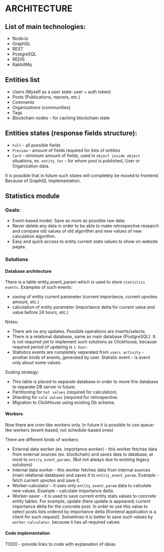 # ARCHITECTURE

## List of main technologies:
* NodeJs
* GraphQL
* REST
* PostgreSQL
* REDIS
* RabbitMq

## Entities list
* Users (Myself as a user state: user + auth token)
* Posts (Publications, reposts, etc.)
* Comments
* Organizations (communities)
* Tags
* Blockchain nodes - for caching blockchain state


## Entities states (response fields structure):
* `Full` - all possible fields
* `Preview` - amount of fields required for lists of entities
* `Card` - minimum amount of fields, used in `object inside object` situations, 
ex. `entity_for` - for whom post is published, User or Organization data.

It is possible that in future such states will completely be moved to frontend. Because of GraphQL implementation.

## Statistics module

### Goals:
* Event-based model. Save as more as possible raw data.
* Never delete any data in order to be able to make retrospective research and compare old values of old algorithm
and new values of new calculation algorithm.
* Easy and quick access to entity current stats values to show on website pages.


### Solutions

#### Database architecture

There is a table entity_event_param which is used to store `statistics events`. Examples of such events:
* saving of entity current parameter (current importance, current upvotes amount, etc.)
* calculation of entity parameter (importance delta for current value and value before 24 hours, etc.)

Notes:
* There are no any updates. Possible operations are inserts/selects.
* There is a relational database, same as main database (PostgreSQL). It is not required yet to implement such solutions
as ClickHouse, because required period of updating is `1 hour`.
* Statistics events are completely separated from `users activity` - another kinds of events, generated by user.
Statistic event - is event only about some values.

Scaling strategy:
* This table is placed to separate database in order to move this database to separate DB server in future.
* Partitioning for `hot values` (required for calculation).
* Sharding for `cold values` (required for retrospective.
* Migration to ClickHouse using existing Db schema.


#### Workers

Now there are cron-like workers only. In future it is possible to use queue-like workers (event-based, not schedule-based ones)

There are different kinds of workers:
* External data worker (ex. importance worker) - this worker fetches data from external sources (ex. blockchain)
and saves data to database, at most to `entity_event_params`. (But not always due to existing legacy solutions)
* Internal data worker - this worker fetches data from internal sources (main relational database) and saves it
to `entity_event_param`. Example - fetch current upvotes and save it.
* Worker-calculator - it uses only `entity_event_param` data to calculate new values. Example - calculate importance
delta.
* Worker-saver - it is used to save current entity stats values to concrete entity tables. For example, update (here update is appeared)
current importance delta for the concrete post. In order to use this value to select posts lists ordered by importance delta
(frontend application is a client for such request). Sometimes it is better to save such values by `worker-calculator`,
because it has all required values.


#### Code implementation
TODO - provide links to code with explanation of ideas
